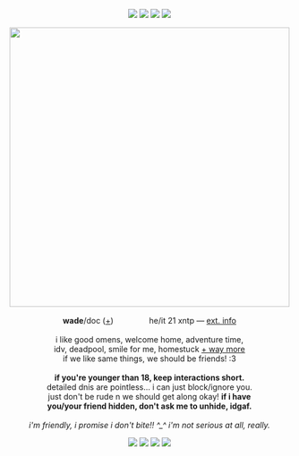 <p align="center">
<img src="https://i.imgur.com/1ED6bdW.gif"> <img src="https://i.imgur.com/kNKutNF.gif"> <img src="https://i.imgur.com/ub9zjHd.gif"> <img src="https://i.imgur.com/uc3EKKa.gif">
</p>
<p align="center">
<img src="https://i.imgur.com/Kv97xnp.gif" width="500px">
</p>
<p align="center">
<b>wade</b>/doc (<a href="https://pronouns.cc/@deadpool">+</a>) <img src="https://i.imgur.com/IhhjVC0.png" height="16px"> <img src="https://i.imgur.com/XXb0mrf.png" height="16px"> <img src="https://i.imgur.com/ntbd54O.png" height="16px"> he/it 21 xntp ― <a href="https://funny.straw.page/">ext. info</a>
<br><br>i like good omens, welcome home, adventure time,
<br>idv, deadpool, smile for me, homestuck <a href="https://rentry.co/-spiderman">+ way more</a>
<br>if we like same things, we should be friends! :3
<br><br><b>if you're younger than 18, keep interactions short.</b>
<br>detailed dnis are pointless... i can just block/ignore you.
<br>just don't be rude n we should get along okay! <b>if i have
<br>you/your friend hidden, don't ask me to unhide, idgaf.</b>
<br><br><i>i'm friendly, i promise i don't bite!! ^_^ i'm not serious at all, really.</i>
</p>
<p align="center"><img src="https://i.imgur.com/LtlmE4a.gif"> <img src="https://i.imgur.com/c9C5t4q.gif"> <img src="https://i.imgur.com/A2ec4ve.gif"> <img src="https://i.imgur.com/KSltgW8.gif"></p>
